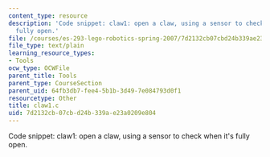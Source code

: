 ```yaml
---
content_type: resource
description: 'Code snippet: claw1: open a claw, using a sensor to check when it''s
  fully open.'
file: /courses/es-293-lego-robotics-spring-2007/7d2132cb07cbd24b339ae23a0209e804_claw1.c
file_type: text/plain
learning_resource_types:
- Tools
ocw_type: OCWFile
parent_title: Tools
parent_type: CourseSection
parent_uid: 64fb3db7-fee4-5b1b-3d49-7e084793d0f1
resourcetype: Other
title: claw1.c
uid: 7d2132cb-07cb-d24b-339a-e23a0209e804
---
```

Code snippet: claw1: open a claw, using a sensor to check when it's fully open.